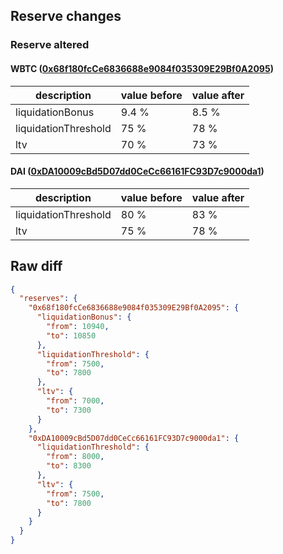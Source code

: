 ## Reserve changes

### Reserve altered

#### WBTC ([0x68f180fcCe6836688e9084f035309E29Bf0A2095](https://optimistic.etherscan.io/address/0x68f180fcCe6836688e9084f035309E29Bf0A2095))

| description | value before | value after |
| --- | --- | --- |
| liquidationBonus | 9.4 % | 8.5 % |
| liquidationThreshold | 75 % | 78 % |
| ltv | 70 % | 73 % |


#### DAI ([0xDA10009cBd5D07dd0CeCc66161FC93D7c9000da1](https://optimistic.etherscan.io/address/0xDA10009cBd5D07dd0CeCc66161FC93D7c9000da1))

| description | value before | value after |
| --- | --- | --- |
| liquidationThreshold | 80 % | 83 % |
| ltv | 75 % | 78 % |


## Raw diff

```json
{
  "reserves": {
    "0x68f180fcCe6836688e9084f035309E29Bf0A2095": {
      "liquidationBonus": {
        "from": 10940,
        "to": 10850
      },
      "liquidationThreshold": {
        "from": 7500,
        "to": 7800
      },
      "ltv": {
        "from": 7000,
        "to": 7300
      }
    },
    "0xDA10009cBd5D07dd0CeCc66161FC93D7c9000da1": {
      "liquidationThreshold": {
        "from": 8000,
        "to": 8300
      },
      "ltv": {
        "from": 7500,
        "to": 7800
      }
    }
  }
}
```